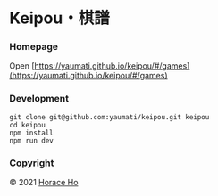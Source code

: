 # Keipou・棋譜

### Homepage

Open [https://yaumati.github.io/keipou/#/games](https://yaumati.github.io/keipou/#/games)

### Development
```
git clone git@github.com:yaumati/keipou.git keipou
cd keipou
npm install
npm run dev
```

### Copyright

&copy; 2021 [Horace Ho](https://horaceho.com)
